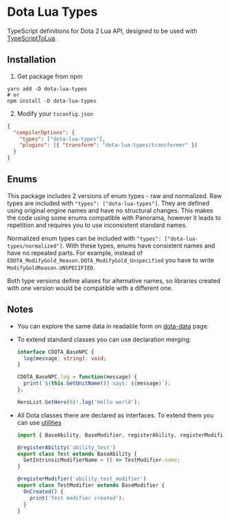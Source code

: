 # Dota Lua Types

TypeScript definitions for Dota 2 Lua API, designed to be used with
[TypeScriptToLua](https://github.com/TypeScriptToLua/TypeScriptToLua).

## Installation

1. Get package from npm

```shell
yarn add -D dota-lua-types
# or
npm install -D dota-lua-types
```

2. Modify your `tsconfig.json`

```json
{
  "compilerOptions": {
    "types": ["dota-lua-types"],
    "plugins": [{ "transform": "dota-lua-types/transformer" }]
  }
}
```

## Enums

This package includes 2 versions of enum types - raw and normalized. Raw types are included with
`"types": ["dota-lua-types"]`. They are defined using original engine names and have no structural
changes. This makes the code using some enums compatible with Panorama, however it leads to
repetition and requires you to use inconsistent standard names.

Normalized enum types can be included with `"types": ["dota-lua-types/normalized"]`. With these
types, enums have consistent names and have no repeated parts. For example, instead of
`EDOTA_ModifyGold_Reason.DOTA_ModifyGold_Unspecified` you have to write
`ModifyGoldReason.UNSPECIFIED`.

Both type versions define aliases for alternative names, so libraries created with one version would
be compatible with a different one.

## Notes

- You can explore the same data in readable form on
  [dota-data](https://dota-data.netlify.com/vscripts/) page.

- To extend standard classes you can use declaration merging:

  ```ts
  interface CDOTA_BaseNPC {
    log(message: string): void;
  }

  CDOTA_BaseNPC.log = function(message) {
    print(`${this.GetUnitName()} says: ${message}`);
  };

  HeroList.GetHero(0)!.log('Hello world');
  ```

- All Dota classes there are declared as interfaces. To extend them you can use
  [utilities](https://gist.github.com/ark120202/f9ccd1076887664e8e8cb7e7d78fd7d1)

  ```ts
  import { BaseAbility, BaseModifier, registerAbility, registerModifier } from './utils';

  @registerAbility('ability_test')
  export class Test extends BaseAbility {
    GetIntrinsicModifierName = () => TestModifier.name;
  }

  @registerModifier('ability_test_modifier')
  export class TestModifier extends BaseModifier {
    OnCreated() {
      print('Test modifier created');
    }
  }
  ```
